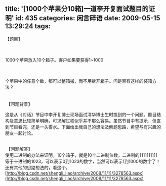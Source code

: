 title: '[1000个苹果分10箱]一道李开复面试题目的证明'
id: 435
categories: 闲言碎语
date: 2009-05-15 13:29:24
tags:
---

<span><span>【题目】</span></span>

</br>

</br>
<span><span>1000</span><span>个苹果放入</span><span>10</span><span>个箱子。客户如果要获得</span><span>1~1000</span></span>
</br>
</br><span>
</br>

<span>个苹果中的任意个数，都可以整箱搬，而不用拆开箱子。问是否有这样的装箱方法？
</br></span>
</br>
</span>
</br>&nbsp;<span><span>【问题背景】</span><span></span></span>
</br>

<span><span>这是从《对话》节目中李开复博士现场面试清华博士生时提到的一个问题。题目结构及意思比较简单明确，可求解过程似乎并不那么容易。虽然节目中有提示，但直到节目看完，还是一头雾水。下面给出我自己的想法及解题思路，希望与有兴趣的朋友一起讨论。</span><span></span></span>

</br>&nbsp;<span><span>【问题解答】
</br>使用二进制的办法来证明。10个箱子，就是10个二进制位数，二进制的1111111111等于十进制的1023，可以表示0到1023的数字，当然可以表示1到1000的数字了！</span></span>
</br><span><span>还有其他的思路想法的，看这个。</span></span>
</br><span><span>[http://blog.csdn.net/shengli_liao/archive/2008/11/11/3278563.aspx](http://blog.csdn.net/shengli_liao/archive/2008/11/11/3278563.aspx)</span></span>
